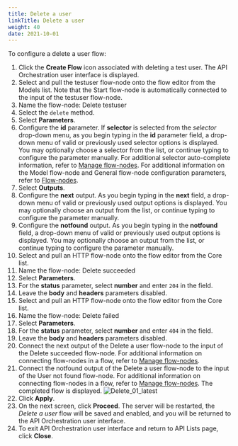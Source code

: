 ```yaml
---
title: Delete a user
linkTitle: Delete a user
weight: 40
date: 2021-10-01
---
```


To configure a delete a user flow:

1. Click the **Create Flow** icon associated with deleting a test user.
    The API Orchestration user interface is displayed.
1. Select and pull the testuser flow-node onto the flow editor from the Models list. Note that the Start flow-node is automatically connected to the input of the testuser flow-node.
1. Name the flow-node: Delete testuser
1. Select the `delete` method.
1. Select **Parameters**.
1. Configure the **id** parameter. If **selector** is selected from the _selector_ drop-down menu, as you begin typing in the **id** parameter field, a drop-down menu of valid or previously used selector options is displayed. You may optionally choose a selector from the list, or continue typing to configure the parameter manually. For additional selector auto-complete information, refer to [Manage flow-nodes](/docs/developer_guide/flows/manage_flow-nodes/). For additional information on the Model flow-node and General flow-node configuration parameters, refer to [Flow-nodes](/docs/developer_guide/flows/flow-nodes/).
1. Select **Outputs**.
1. Configure the **next** output. As you begin typing in the **next** field, a drop-down menu of valid or previously used output options is displayed. You may optionally choose an output from the list, or continue typing to configure the parameter manually.
1. Configure the **notfound** output. As you begin typing in the **notfound** field, a drop-down menu of valid or previously used output options is displayed. You may optionally choose an output from the list, or continue typing to configure the parameter manually.
1. Select and pull an HTTP flow-node onto the flow editor from the Core list.
1. Name the flow-node: Delete succeeded
1. Select **Parameters**.
1. For the **status** parameter, select **number** and enter `204` in the field.
1. Leave the **body** and **headers** parameters disabled.
1. Select and pull an HTTP flow-node onto the flow editor from the Core list.
1. Name the flow-node: Delete failed
1. Select **Parameters**.
1. For the **status** parameter, select **number** and enter `404` in the field.
1. Leave the **body** and **headers** parameters disabled.
1. Connect the next output of the Delete a user flow-node to the input of the Delete succeeded flow-node. For additional information on connecting flow-nodes in a flow, refer to [Manage flow-nodes](/docs/developer_guide/flows/manage_flow-nodes/).
1. Connect the notfound output of the Delete a user flow-node to the input of the User not found flow-node. For additional information on connecting flow-nodes in a flow, refer to [Manage flow-nodes](/docs/developer_guide/flows/manage_flow-nodes/). The completed flow is displayed.
![Delete_01_latest](/Images/delete_01_latest.png)
1. Click **Apply**.
1. On the next screen, click **Proceed**. The server will be restarted, the _Delete a user_ flow will be saved and enabled, and you will be returned to the API Orchestration user interface.
1. To exit API Orchestration user interface and return to API Lists page, click **Close**.
